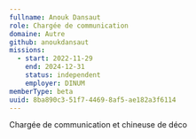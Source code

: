 ```yaml
---
fullname: Anouk Dansaut
role: Chargée de communication
domaine: Autre
github: anoukdansaut
missions:
  - start: 2022-11-29
    end: 2024-12-31
    status: independent
    employer: DINUM
memberType: beta
uuid: 8ba890c3-51f7-4469-8af5-ae182a3f6114
---
```

Chargée de communication et chineuse de déco
